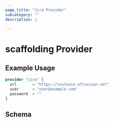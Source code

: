 ```yaml
---
page_title: "Jira Provider"
subcategory: ""
description: |-
  
---
```


# scaffolding Provider



## Example Usage

```terraform
provider "jira" {
  url       = "https://instance.atlassian.net"
  user      = "user@example.com"
  password  = ""
}
```

## Schema
